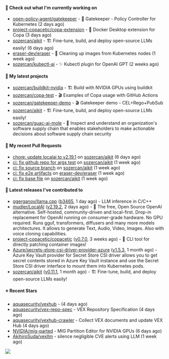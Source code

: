 #### 👷 Check out what I'm currently working on

- [open-policy-agent/gatekeeper](https://github.com/open-policy-agent/gatekeeper) - 🐊 Gatekeeper - Policy Controller for Kubernetes (2 days ago)
- [project-copacetic/copa-extension](https://github.com/project-copacetic/copa-extension) - 🐳 Docker Desktop extension for Copa (3 days ago)
- [sozercan/aikit](https://github.com/sozercan/aikit) - 🏗️ Fine-tune, build, and deploy open-source LLMs easily! (6 days ago)
- [eraser-dev/eraser](https://github.com/eraser-dev/eraser) - 🧹 Cleaning up images from Kubernetes nodes (1 week ago)
- [sozercan/kubectl-ai](https://github.com/sozercan/kubectl-ai) - ✨ Kubectl plugin for OpenAI GPT (2 weeks ago)

#### 🌱 My latest projects

- [sozercan/buildkit-nvidia](https://github.com/sozercan/buildkit-nvidia) - 🏗️ Build with NVIDIA GPUs using buildkit
- [sozercan/copa-test](https://github.com/sozercan/copa-test) - 🎬 Examples of Copa usage with GitHub Actions
- [sozercan/gatekeeper-demo](https://github.com/sozercan/gatekeeper-demo) - 🎬 Gatekeeper demo - CEL&#43;Rego&#43;PubSub
- [sozercan/aikit](https://github.com/sozercan/aikit) - 🏗️ Fine-tune, build, and deploy open-source LLMs easily!
- [sozercan/guac-ai-mole](https://github.com/sozercan/guac-ai-mole) - 🥑 Inspect and understand an organization&#39;s software supply chain that enables stakeholders to make actionable decisions about software supply chain security

#### 🔨 My recent Pull Requests

- [chore: update localai to v2.19.1](https://github.com/sozercan/aikit/pull/340) on [sozercan/aikit](https://github.com/sozercan/aikit) (6 days ago)
- [ci: fix github repo for args test](https://github.com/sozercan/aikit/pull/339) on [sozercan/aikit](https://github.com/sozercan/aikit) (1 week ago)
- [ci: fix source branch](https://github.com/sozercan/aikit/pull/338) on [sozercan/aikit](https://github.com/sozercan/aikit) (1 week ago)
- [ci: fix e2e artifacts](https://github.com/eraser-dev/eraser/pull/1054) on [eraser-dev/eraser](https://github.com/eraser-dev/eraser) (1 week ago)
- [ci: fix base file](https://github.com/sozercan/aikit/pull/334) on [sozercan/aikit](https://github.com/sozercan/aikit) (1 week ago)

#### 🚀 Latest releases I've contributed to

- [ggerganov/llama.cpp](https://github.com/ggerganov/llama.cpp) ([b3465](https://github.com/ggerganov/llama.cpp/releases/tag/b3465), 1 day ago) - LLM inference in C/C&#43;&#43;
- [mudler/LocalAI](https://github.com/mudler/LocalAI) ([v2.19.2](https://github.com/mudler/LocalAI/releases/tag/v2.19.2), 2 days ago) - :robot: The free, Open Source OpenAI alternative. Self-hosted, community-driven and local-first. Drop-in replacement for OpenAI running on consumer-grade hardware. No GPU required. Runs gguf, transformers, diffusers and many more models architectures. It allows to generate Text, Audio, Video, Images. Also with voice cloning capabilities.
- [project-copacetic/copacetic](https://github.com/project-copacetic/copacetic) ([v0.7.0](https://github.com/project-copacetic/copacetic/releases/tag/v0.7.0), 3 weeks ago) - 🧵 CLI tool for directly patching container images!
- [Azure/secrets-store-csi-driver-provider-azure](https://github.com/Azure/secrets-store-csi-driver-provider-azure) ([v1.5.3](https://github.com/Azure/secrets-store-csi-driver-provider-azure/releases/tag/v1.5.3), 1 month ago) - Azure Key Vault provider for Secret Store CSI driver allows you to get secret contents stored in Azure Key Vault instance and use the Secret Store CSI driver interface to mount them into Kubernetes pods.
- [sozercan/aikit](https://github.com/sozercan/aikit) ([v0.11.1](https://github.com/sozercan/aikit/releases/tag/v0.11.1), 1 month ago) - 🏗️ Fine-tune, build, and deploy open-source LLMs easily!

#### ⭐ Recent Stars

- [aquasecurity/vexhub](https://github.com/aquasecurity/vexhub) -  (4 days ago)
- [aquasecurity/vex-repo-spec](https://github.com/aquasecurity/vex-repo-spec) - VEX Repository Specification (4 days ago)
- [aquasecurity/vexhub-crawler](https://github.com/aquasecurity/vexhub-crawler) - Collect VEX documents and update VEX Hub (4 days ago)
- [NVIDIA/mig-parted](https://github.com/NVIDIA/mig-parted) - MIG Partition Editor for NVIDIA GPUs (6 days ago)
- [AkihiroSuda/vexllm](https://github.com/AkihiroSuda/vexllm) - silence negligible CVE alerts using LLM (1 week ago)

![](https://github-readme-stats.vercel.app/api?username=sozercan&theme=vision-friendly-dark&hide_border=false&include_all_commits=true&count_private=true)
